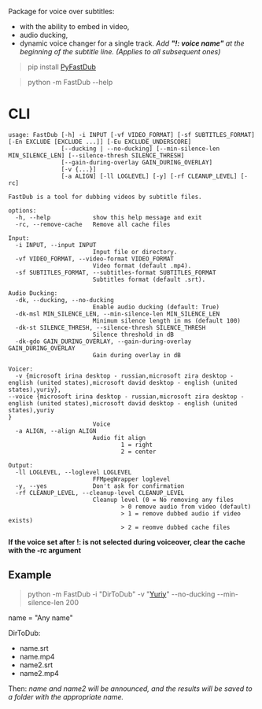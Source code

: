Package for voice over subtitles:

* with the ability to embed in video,
* audio ducking,
* dynamic voice changer for a single track. _Add **"!: voice name"** at the beginning of the subtitle line. (Applies to
  all
  subsequent ones)_

> pip install [PyFastDub](https://pypi.org/project/PyFastDub/)

> python -m FastDub --help

# CLI

```
usage: FastDub [-h] -i INPUT [-vf VIDEO_FORMAT] [-sf SUBTITLES_FORMAT] [-En EXCLUDE [EXCLUDE ...]] [-Eu EXCLUDE_UNDERSCORE]
               [--ducking | --no-ducking] [--min-silence-len MIN_SILENCE_LEN] [--silence-thresh SILENCE_THRESH]
               [--gain-during-overlay GAIN_DURING_OVERLAY]
               [-v {...}]
               [-a ALIGN] [-ll LOGLEVEL] [-y] [-rf CLEANUP_LEVEL] [-rc]

FastDub is a tool for dubbing videos by subtitle files.

options:
  -h, --help            show this help message and exit
  -rc, --remove-cache   Remove all cache files

Input:
  -i INPUT, --input INPUT
                        Input file or directory.
  -vf VIDEO_FORMAT, --video-format VIDEO_FORMAT
                        Video format (default .mp4).
  -sf SUBTITLES_FORMAT, --subtitles-format SUBTITLES_FORMAT
                        Subtitles format (default .srt).

Audio Ducking:
  -dk, --ducking, --no-ducking
                        Enable audio ducking (default: True)
  -dk-msl MIN_SILENCE_LEN, --min-silence-len MIN_SILENCE_LEN
                        Minimum silence length in ms (default 100)
  -dk-st SILENCE_THRESH, --silence-thresh SILENCE_THRESH
                        Silence threshold in dB
  -dk-gdo GAIN_DURING_OVERLAY, --gain-during-overlay GAIN_DURING_OVERLAY
                        Gain during overlay in dB

Voicer:
  -v {microsoft irina desktop - russian,microsoft zira desktop - english (united states),microsoft david desktop - english (united states),yuriy}, 
--voice {microsoft irina desktop - russian,microsoft zira desktop - english (united states),microsoft david desktop - english (united states),yuriy
}
                        Voice
  -a ALIGN, --align ALIGN
                        Audio fit align
                                1 = right
                                2 = center

Output:
  -ll LOGLEVEL, --loglevel LOGLEVEL
                        FFMpegWrapper loglevel
  -y, --yes             Don't ask for confirmation
  -rf CLEANUP_LEVEL, --cleanup-level CLEANUP_LEVEL
                        Cleanup level (0 = No removing any files
                                > 0 remove audio from video (default)
                                > 1 = remove dubbed audio if video exists)
                                > 2 = reomve dubbed cache files

```

**If the voice set after !: is not selected during voiceover, clear the cache with the -rc argument**

## Example

> python -m FastDub -i "DirToDub" -v "[Yuriy](https://rhvoice.su/downloads/?voice=yuriy&type=sapi)" --no-ducking
> --min-silence-len 200

name = "Any name"

DirToDub:

- name.srt
- name.mp4
- name2.srt
- name2.mp4

Then:
_name and name2 will be announced, and the results will be saved to a folder with the appropriate name._
